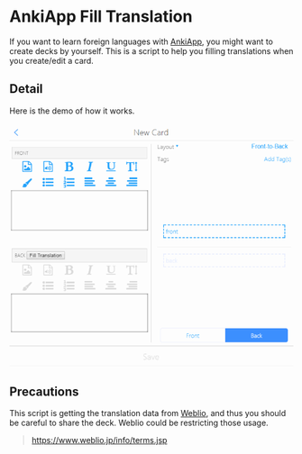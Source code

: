 # AnkiApp Fill Translation
If you want to learn foreign languages with [AnkiApp](https://web.ankiapp.com/), you might want to create decks by yourself. This is a script to help you filling translations when you create/edit a card.

## Detail
Here is the demo of how it works.

<img src="ankiappfill.gif" width="640" />

## Precautions
This script is getting the translation data from [Weblio](https://ejje.weblio.jp/), and thus you should be careful to share the deck. Weblio could be restricting those usage.
> https://www.weblio.jp/info/terms.jsp